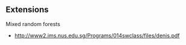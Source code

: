 ## Extensions

Mixed random forests

* http://www2.ims.nus.edu.sg/Programs/014swclass/files/denis.pdf

